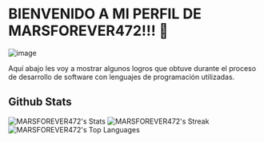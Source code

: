 # BIENVENIDO A MI PERFIL DE MARSFOREVER472!!! 👋
![image](https://github.com/MARSFOREVER472/MARSFOREVER472/assets/69094327/bdf0b8bd-4283-4acd-b627-e4f408b5b945)

Aquí abajo les voy a mostrar algunos logros que obtuve durante el proceso de desarrollo de software con lenguajes de programación utilizadas.
## Github Stats

![MARSFOREVER472's Stats](https://github-readme-stats.vercel.app/api?username=MARSFOREVER472&theme=vue-dark&show_icons=true&hide_border=true&count_private=true)
![MARSFOREVER472's Streak](https://github-readme-streak-stats.herokuapp.com/?user=MARSFOREVER472&theme=vue-dark&hide_border=true)
![MARSFOREVER472's Top Languages](https://github-readme-stats.vercel.app/api/top-langs/?username=MARSFOREVER472&theme=vue-dark&show_icons=true&hide_border=true&layout=compact)
